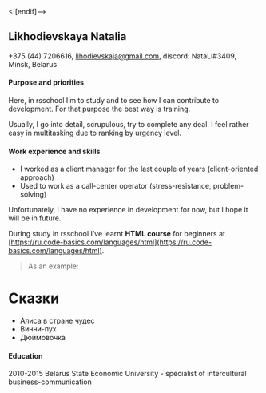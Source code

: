 <![endif]-->

## Likhodievskaya Natalia

+375 (44) 7206616, lihodievskaja@gmail.com, 
discord: NataLi#3409, Minsk, Belarus

#### Purpose and priorities
Here, in rsschool I’m to study and to see how I can contribute to development. For that purpose the best way is training.

Usually, I go into detail, scrupulous, try to complete any deal. I feel rather easy in multitasking due to ranking by urgency level.
#### Work experience and skills
<ul>
<li>I worked as a client manager for the last couple of years (client-oriented approach)</li>
<li>Used to work as a call-center operator (stress-resistance, problem-solving)</li>
</ul>

Unfortunately, I have no experience in development for now, but I hope it will be in future.

During study in rsschool I’ve learnt **HTML course** for beginners at [https://ru.code-basics.com/languages/html](https://ru.code-basics.com/languages/html).

>As an example:

<!DOCTYPE html>

<html lang="ru">

<head>

<meta charset="UTF-8">

<title> Сказки народов мира </title>

</head>

<body>

<h1>Сказки</h1>

<ul>

<li>Алиса в стране чудес</li>

<li>Винни-пух</li>

<li>Дюймовочка</li>

</ul>

</body>

#### Education  

2010-2015 Belarus State Economic University  -  specialist of intercultural business-communication
